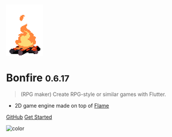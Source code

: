 ![logo](_media/bonfire.gif)

# Bonfire <small>0.6.17</small>

> (RPG maker) Create RPG-style or similar games with Flutter.

- 2D game engine made on top of [Flame](https://flame-engine.org/)

[GitHub](https://github.com/RafaelBarbosatec/bonfire)
[Get Started](#bonfire)

![color](#3f3f3f)

